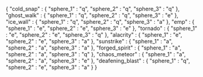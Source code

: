 {
  "cold_snap" :
  {
    "sphere_1" : "q",
    "sphere_2" : "q",
    "sphere_3" : "q"
  },
  "ghost_walk" :
  {
    "sphere_1" : "q",
    "sphere_2" : "q",
    "sphere_3" : "e"
  },
  "ice_wall" :
  {
    "sphere_1" : "q",
    "sphere_2" : "q",
    "sphere_3" : "a"
  },
  "emp" :
  {
    "sphere_1" : "e",
    "sphere_2" : "e",
    "sphere_3" : "e"
  },
  "tornado" :
  {
    "sphere_1" : "e",
    "sphere_2" : "e",
    "sphere_3" : "q"
  },
  "alacrity" :
  {
    "sphere_1" : "e",
    "sphere_2" : "e",
    "sphere_3" : "a"
  },
  "sunstrike" :
  {
    "sphere_1" : "a",
    "sphere_2" : "a",
    "sphere_3" : "a"
  },
  "forged_spirit" :
  {
    "sphere_1" : "a",
    "sphere_2" : "a",
    "sphere_3" : "q"
  },
  "chaos_meteor" :
  {
    "sphere_1" : "a",
    "sphere_2" : "a",
    "sphere_3" : "e"
  },
  "deafening_blast" :
  {
    "sphere_1" : "q",
    "sphere_2" : "e",
    "sphere_3" : "a"
  }
}

